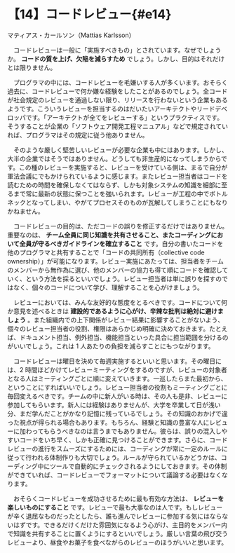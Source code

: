# 【14】コードレビュー{#e14}

<div class="author">マティアス・カールソン（Mattias Karlsson）</div>

　コードレビューは一般に「実施すべきもの」とされています。なぜでしょうか。 **コードの質を上げ、欠陥を減らすため** でしょう。しかし、目的はそれだけとは限りません。

　プログラマの中には、コードレビューを毛嫌いする人が多くいます。おそらく過去に、コードレビューで何か嫌な経験をしたことがあるのでしょう。全コードが社会規定のレビューを通過しない限り、リリースを行わないという企業もあるようです。こういうレビューを担当するのはだいたいアーキテクトやリードデベロッパです。「アーキテクトが全てをレビューする」というプラクティスです。そうすることが企業の「ソフトウェア開発工程マニュアル」などで規定されていれば、プログラマはその規定に従う他ありません。

　そのような厳しく堅苦しいレビューが必要な企業も中にはあります。しかし、大半の企業ではそうではありません。どうしても非生産的になってしまうからです。この種のレビューを実施すると、レビューを受けている側は、まるで自分が軍法会議にでもかけられているように感じます。またレビュー担当者はコードを読むための時間を確保しなくてはならず、しかも対象システムの知識を細部に至るまで常に最新の状態に保つことを強いられます。レビューが工程の中でボトルネックとなってしまい、やがてプロセスそのものが瓦解してしまうことにもなりかねません。

　コードレビューの目的は、ただコードの誤りを修正するだけではありません。重要なのは、 **チーム全員に同じ知識を共有させること、またコーディングにおいて全員が守るべきガイドラインを確立すること** です。自分の書いたコードを他のプログラマと共有することで「コードの共同所有（collective code ownership）」が可能になります。レビュー実施にあたっては、担当者をチームのメンバーから無作為に選び、他のメンバーの協力も得て順にコードを確認していく、という方法を採るといいでしょう。レビュー担当者は単に誤りを探すのではなく、個々のコードについて学び、理解することを心がけましょう。

　レビューにおいては、みんな友好的な態度をとるべきです。コードについて何か意見を述べるときは **建設的であるように心がけ、辛辣な批判は絶対に避けましょう** 。また組織内での上下関係がレビュー結果に影響することがないよう、個々のレビュー担当者の役割、権限はあらかじめ明確に決めておきます。たとえば、ドキュメント担当、例外担当、機能担当といった具合に担当範囲を分けるのがいいでしょう。これは 1 人あたりの負担を減らすことにもつながります。

　コードレビューは曜日を決めて毎週実施するといいと思います。その曜日には、2 時間ほどかけてレビューミーティングをするのですが、レビューの対象者となる人はミーティングごとに順に変えていきます。一巡したらまた最初から、ということにすればいいでしょう。レビュー担当者の役割もミーティングごとに毎回変えるべきです。チームの中に新人がいる時は、その人も是非、レビューに参加してもらいます。新人には経験はありませんが、大学を卒業して日が浅い分、まだ学んだことがかなり記憶に残っているでしょう。その知識のおかげで違った視点が得られる場合もあります。もちろん、経験と知識の豊富な人にレビューに加わってもらうべきなのは言うまでもありません。彼らは、誤りの混入しやすいコードをいち早く、しかも正確に見つけることができます。さらに、コードレビューの進行をスムーズにするためには、コーディングが常に一定のルールに従って行われる体制作りも大切でしょう。ルールが守られているかどうかは、コーディング中にツールで自動的にチェックされるようにしておきます。その体制ができていれば、コードレビューでフォーマットについて議論する必要はなくなります。

　おそらくコードレビューを成功させるために最も有効な方法は、 **レビューを楽しいものにすること** です。レビューで最も大事なのは人です。もしレビューが辛く退屈なものだったとしたら、誰も進んでレビューに参加する気にはならないはずです。できるだけくだけた雰囲気になるよう心がけ、主目的をメンバー内で知識を共有することに置くようにするといいでしょう。厳しい言葉の飛び交うレビューより、昼食やお菓子を食べながらのレビューのほうがいいと思います。
